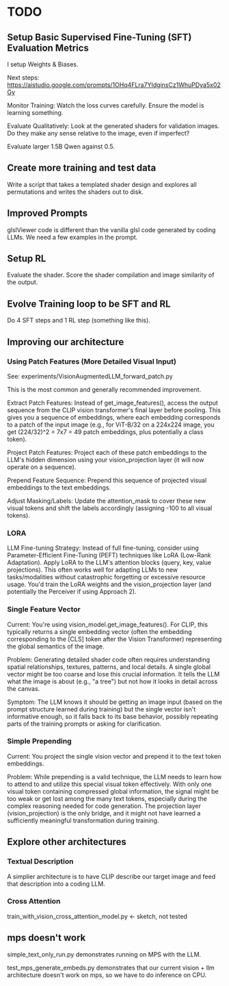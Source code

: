 # TODO

## Setup Basic Supervised Fine-Tuning (SFT) Evaluation Metrics

I setup Weights & Biases.

Next steps: https://aistudio.google.com/prompts/1OHq4FLra7YIdginsCz1WhuPDya5x02Gy

Monitor Training: Watch the loss curves carefully. Ensure the model is learning something.

Evaluate Qualitatively: Look at the generated shaders for validation images. Do they make any sense relative to the image, even if imperfect?

Evaluate larger 1.5B Qwen against 0.5.

## Create more training and test data

Write a script that takes a templated shader design and explores all permutations
and writes the shaders out to disk.

## Improved Prompts

glslViewer code is different than the vanilla glsl code generated by coding LLMs.
We need a few examples in the prompt.

## Setup RL 

Evaluate the shader. Score the shader compilation and image similarity of the output.

## Evolve Training loop to be SFT and RL

Do 4 SFT steps and 1 RL step (something like this).

## Improving our architecture

### Using Patch Features (More Detailed Visual Input)

See: experiments/VisionAugmentedLLM_forward_patch.py

This is the most common and generally recommended improvement.

Extract Patch Features: Instead of get_image_features(), access the output sequence from the CLIP vision transformer's final layer before pooling. This gives you a sequence of embeddings, where each embedding corresponds to a patch of the input image (e.g., for ViT-B/32 on a 224x224 image, you get (224/32)^2 = 7x7 = 49 patch embeddings, plus potentially a class token).

Project Patch Features: Project each of these patch embeddings to the LLM's hidden dimension using your vision_projection layer (it will now operate on a sequence).

Prepend Feature Sequence: Prepend this sequence of projected visual embeddings to the text embeddings.

Adjust Masking/Labels: Update the attention_mask to cover these new visual tokens and shift the labels accordingly (assigning -100 to all visual tokens).

### LORA

LLM Fine-tuning Strategy: Instead of full fine-tuning, consider using Parameter-Efficient Fine-Tuning (PEFT) techniques like LoRA (Low-Rank Adaptation). Apply LoRA to the LLM's attention blocks (query, key, value projections). This often works well for adapting LLMs to new tasks/modalities without catastrophic forgetting or excessive resource usage. You'd train the LoRA weights and the vision_projection layer (and potentially the Perceiver if using Approach 2).

### Single Feature Vector

Current: You're using vision_model.get_image_features(). For CLIP, this typically returns a single embedding vector (often the embedding corresponding to the [CLS] token after the Vision Transformer) representing the global semantics of the image.

Problem: Generating detailed shader code often requires understanding spatial relationships, textures, patterns, and local details. A single global vector might be too coarse and lose this crucial information. It tells the LLM what the image is about (e.g., "a tree") but not how it looks in detail across the canvas.

Symptom: The LLM knows it should be getting an image input (based on the prompt structure learned during training) but the single vector isn't informative enough, so it falls back to its base behavior, possibly repeating parts of the training prompts 
or asking for clarification.

### Simple Prepending

Current: You project the single vision vector and prepend it to the text token embeddings.

Problem: While prepending is a valid technique, the LLM needs to learn how to attend to and utilize this special visual token effectively. With only one visual token containing compressed global information, the signal might be too weak or get lost among the many text tokens, especially during the complex reasoning needed for code generation. The projection layer (vision_projection) is the only bridge, and it might not have learned a sufficiently meaningful transformation during training.

## Explore other architectures

### Textual Description

A simplier architecture is to have CLIP describe our target image
and feed that description into a coding LLM.

### Cross Attention

train_with_vision_cross_attention_model.py <- sketch, not tested

## mps doesn't work

simple_text_only_run.py demonstrates running on MPS with the LLM.

test_mps_generate_embeds.py demonstrates that our current vision + llm architecture doesn't work on mps,
so we have to do inference on CPU.